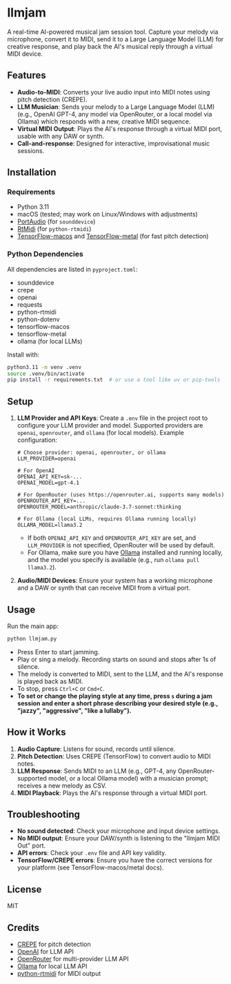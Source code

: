 # llmjam

A real-time AI-powered musical jam session tool. Capture your melody via microphone, convert it to MIDI, send it to a Large Language Model (LLM) for creative response, and play back the AI's musical reply through a virtual MIDI device.

## Features
- **Audio-to-MIDI**: Converts your live audio input into MIDI notes using pitch detection (CREPE).
- **LLM Musician**: Sends your melody to a Large Language Model (LLM) (e.g., OpenAI GPT-4, any model via OpenRouter, or a local model via Ollama) which responds with a new, creative MIDI sequence.
- **Virtual MIDI Output**: Plays the AI's response through a virtual MIDI port, usable with any DAW or synth.
- **Call-and-response**: Designed for interactive, improvisational music sessions.

## Installation

### Requirements
- Python 3.11
- macOS (tested; may work on Linux/Windows with adjustments)
- [PortAudio](http://www.portaudio.com/) (for `sounddevice`)
- [RtMidi](https://www.music.mcgill.ca/~gary/rtmidi/) (for `python-rtmidi`)
- [TensorFlow-macos](https://developer.apple.com/metal/tensorflow-plugin/) and [TensorFlow-metal](https://developer.apple.com/metal/tensorflow-plugin/) (for fast pitch detection)

### Python Dependencies
All dependencies are listed in `pyproject.toml`:
- sounddevice
- crepe
- openai
- requests
- python-rtmidi
- python-dotenv
- tensorflow-macos
- tensorflow-metal
- ollama (for local LLMs)

Install with:
```bash
python3.11 -m venv .venv
source .venv/bin/activate
pip install -r requirements.txt  # or use a tool like uv or pip-tools
```

## Setup
1. **LLM Provider and API Keys**: Create a `.env` file in the project root to configure your LLM provider and model. Supported providers are `openai`, `openrouter`, and `ollama` (for local models). Example configuration:

   ```
   # Choose provider: openai, openrouter, or ollama
   LLM_PROVIDER=openai

   # For OpenAI
   OPENAI_API_KEY=sk-...
   OPENAI_MODEL=gpt-4.1

   # For OpenRouter (uses https://openrouter.ai, supports many models)
   OPENROUTER_API_KEY=...
   OPENROUTER_MODEL=anthropic/claude-3.7-sonnet:thinking

   # For Ollama (local LLMs, requires Ollama running locally)
   OLLAMA_MODEL=llama3.2
   ```

   - If both `OPENAI_API_KEY` and `OPENROUTER_API_KEY` are set, and `LLM_PROVIDER` is not specified, OpenRouter will be used by default.
   - For Ollama, make sure you have [Ollama](https://ollama.com/) installed and running locally, and the model you specify is available (e.g., run `ollama pull llama3.2`).
2. **Audio/MIDI Devices**: Ensure your system has a working microphone and a DAW or synth that can receive MIDI from a virtual port.

## Usage
Run the main app:
```bash
python llmjam.py
```

- Press Enter to start jamming.
- Play or sing a melody. Recording starts on sound and stops after 1s of silence.
- The melody is converted to MIDI, sent to the LLM, and the AI's response is played back as MIDI.
- To stop, press `Ctrl+C` or `Cmd+C`.
- **To set or change the playing style at any time, press `s` during a jam session and enter a short phrase describing your desired style (e.g., "jazzy", "aggressive", "like a lullaby").**

## How it Works
1. **Audio Capture**: Listens for sound, records until silence.
2. **Pitch Detection**: Uses CREPE (TensorFlow) to convert audio to MIDI notes.
3. **LLM Response**: Sends MIDI to an LLM (e.g., GPT-4, any OpenRouter-supported model, or a local Ollama model) with a musician prompt; receives a new melody as CSV.
4. **MIDI Playback**: Plays the AI's response through a virtual MIDI port.

## Troubleshooting
- **No sound detected**: Check your microphone and input device settings.
- **No MIDI output**: Ensure your DAW/synth is listening to the "llmjam MIDI Out" port.
- **API errors**: Check your `.env` file and API key validity.
- **TensorFlow/CREPE errors**: Ensure you have the correct versions for your platform (see TensorFlow-macos/metal docs).

## License
MIT

## Credits
- [CREPE](https://github.com/marl/crepe) for pitch detection
- [OpenAI](https://openai.com/) for LLM API
- [OpenRouter](https://openrouter.ai/) for multi-provider LLM API
- [Ollama](https://ollama.com/) for local LLM API
- [python-rtmidi](https://github.com/SpotlightKid/python-rtmidi) for MIDI output
